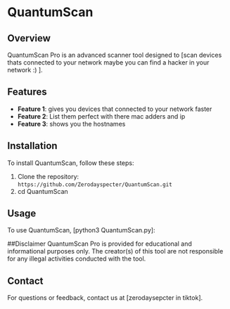 # QuantumScan

## Overview
QuantumScan Pro is an advanced scanner tool designed to [scan devices thats connected to your network maybe you can find a hacker in your network :) ].

## Features
- **Feature 1**: gives you devices that connected to your network faster
- **Feature 2**: List them perfect with there mac adders and ip
- **Feature 3**: shows you the hostnames

## Installation
To install QuantumScan, follow these steps:
1. Clone the repository: `https://github.com/Zerodayspecter/QuantumScan.git`
2. cd QuantumScan

## Usage
To use QuantumScan, [python3 QuantumScan.py]:

##Disclaimer
QuantumScan Pro is provided for educational and informational purposes only. The creator(s) of this tool are not responsible for any illegal activities conducted with the tool.

## Contact
For questions or feedback, contact us at [zerodaysepcter in tiktok].

